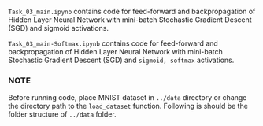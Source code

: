 `Task_03_main.ipynb` contains code for feed-forward and backpropagation of Hidden Layer Neural Network with mini-batch Stochastic Gradient Descent (SGD) and sigmoid activations.

`Task_03_main-Softmax.ipynb` contains code for feed-forward and backpropagation of Hidden Layer Neural Network with mini-batch Stochastic Gradient Descent (SGD) and `sigmoid, softmax` activations.

### NOTE
Before running code, place MNIST dataset in `../data` directory or change the directory path to the `load_dataset` function. Following is should be the folder structure of `../data` folder.
